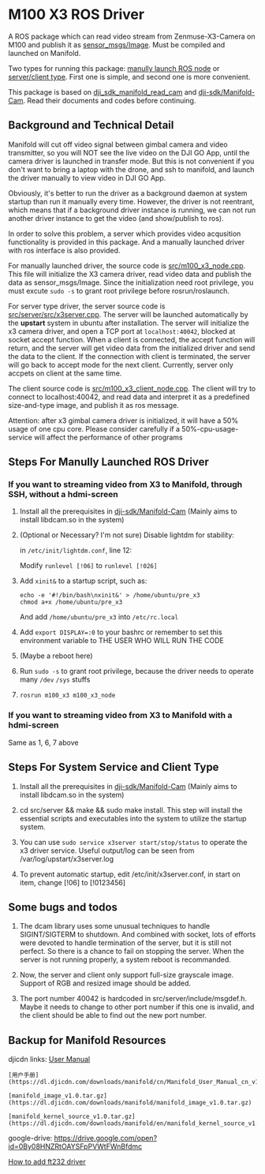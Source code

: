 # M100 X3 ROS Driver

A ROS package which can read video stream from Zenmuse-X3-Camera on M100 and publish it as [sensor_msgs/Image](http://docs.ros.org/api/sensor_msgs/html/msg/Image.html). Must be compiled and launched on Manifold.

Two types for running this package: [manully launch ROS node](https://github.com/groundmelon/m100_x3/blob/master/README.md#steps-for-manully-launched-ros-driver) or [server/client type](https://github.com/groundmelon/m100_x3/blob/master/README.md#steps-for-manully-launched-ros-driver). First one is simple, and second one is more convenient.

This package is based on [dji_sdk_manifold_read_cam](https://github.com/dji-sdk/Onboard-SDK-ROS/tree/2.3/dji_sdk_manifold_read_cam) and [dji-sdk/Manifold-Cam](https://github.com/dji-sdk/Manifold-Cam). Read their documents and codes before continuing.

## Background and Technical Detail

Manifold will cut off video signal between gimbal camera and video transmitter, so you will NOT see the live video on the DJI GO App, until the camera driver is launched in transfer mode. But this is not convenient if you don't want to bring a laptop with the drone, and ssh to manifold, and launch the driver manually to view video in DJI GO App.

Obviously, it's better to run the driver as a background daemon at system startup than run it manually every time. However, the driver is not reentrant, which means that if a background driver instance is running, we can not run another driver instance to get the video (and show/publish to ros).

In order to solve this problem, a server which provides video acqusition functionality is provided in this package. And a manually launched driver with ros interface is also provided.

For manually launched driver, the source code is [src/m100_x3_node.cpp](https://github.com/groundmelon/m100_x3/blob/master/src/m100_x3_node.cpp). This file will initialize the X3 camera driver, read video data and publish the data as sensor_msgs/Image. Since the initialization need root privilege, you must excute ```sudo -s``` to grant root privilege before rosrun/roslaunch.

For server type driver, the server source code is [src/server/src/x3server.cpp](https://github.com/groundmelon/m100_x3/blob/master/server/src/x3server.cpp). The server will be launched automatically by the __upstart__ system in ubuntu after installation. The server will initialize the x3 camera driver, and open a TCP port at ```localhost:40042```, blocked at socket accept function. When a client is connected, the accept function will return, and the server will get video data from the initialized driver and send the data to the client. If the connection with client is terminated, the server will go back to accept mode for the next client. Currently, server only accpets on client at the same time.

The client source code is [src/m100_x3_client_node.cpp](https://github.com/groundmelon/m100_x3/blob/master/src/m100_x3_client_node.cpp). The client will try to connect to localhost:40042, and read data and interpret it as a predefined size-and-type image, and publish it as ros message.

Attention: after x3 gimbal camera driver is initialized, it will have a 50% usage of one cpu core. Please consider carefully if a 50%-cpu-usage-service will affect the performance of other programs


## Steps For Manully Launched ROS Driver
### If you want to streaming video from X3 to Manifold, through SSH, without a hdmi-screen

1. Install all the prerequisites in [dji-sdk/Manifold-Cam](https://github.com/dji-sdk/Manifold-Cam) (Mainly aims to install libdcam.so in the system)

2. (Optional or Necessary? I'm not sure) Disable lightdm for stability:

    in `/etc/init/lightdm.conf`, line 12:
    
    Modify ```runlevel [!06]``` to ```runlevel [!026]```

3. Add ```xinit&``` to a startup script, such as:

    ```
    echo -e '#!/bin/bash\nxinit&' > /home/ubuntu/pre_x3
    chmod a+x /home/ubuntu/pre_x3
    ```
   And add `/home/ubuntu/pre_x3` into `/etc/rc.local`

4. Add ```export DISPLAY=:0``` to your bashrc or remember to set this environment variable to THE USER WHO WILL RUN THE CODE

5. (Maybe a reboot here)

6. Run ```sudo -s``` to grant root privilege, because the driver needs to operate many `/dev` `/sys` stuffs

7. ```rosrun m100_x3 m100_x3_node```


### If you want to streaming video from X3 to Manifold with a hdmi-screen

Same as 1, 6, 7 above

## Steps For System Service and Client Type

1. Install all the prerequisites in [dji-sdk/Manifold-Cam](https://github.com/dji-sdk/Manifold-Cam) (Mainly aims to install libdcam.so in the system)

2. cd src/server && make && sudo make install. This step will install the essential scripts and executables into the system to utilize the startup system.

3. You can use ```sudo service x3server start/stop/status``` to operate the x3 driver service. Useful output/log can be seen from /var/log/upstart/x3server.log

4. To prevent automatic startup, edit /etc/init/x3server.conf, in start on item, change [!06] to [!0123456]

## Some bugs and todos

1. The dcam library uses some unusual techniques to handle SIGINT/SIGTERM to shutdown. And combined with socket, lots of efforts were devoted to handle termination of the server, but it is still not perfect. So there is a chance to fail on stopping the server. When the server is not running properly, a system reboot is recommanded.

2. Now, the server and client only support full-size grayscale image. Support of RGB and resized image should be added.

3. The port number 40042 is hardcoded in src/server/include/msgdef.h. Maybe it needs to change to other port number if this one is invalid, and the client should be able to find out the new port number.

## Backup for Manifold Resources

djicdn links:
    [User Manual](https://dl.djicdn.com/downloads/manifold/en/Manifold_User_Manual_en_v1.0.pdf)
    
    [用户手册](https://dl.djicdn.com/downloads/manifold/cn/Manifold_User_Manual_cn_v1.0.pdf)
    
    [manifold_image_v1.0.tar.gz](https://dl.djicdn.com/downloads/manifold/manifold_image_v1.0.tar.gz)
    
    [manifold_kernel_source_v1.0.tar.gz](https://dl.djicdn.com/downloads/manifold/en/manifold_kernel_source_v1.0.tar.gz)

google-drive:
    https://drive.google.com/open?id=0By08HNZRtOAYSFpPVWtFWnBfdmc
    
[How to add ft232 driver](http://elinux.org/Jetson/Tutorials/Program_An_Arduino)
